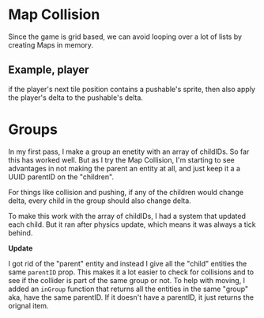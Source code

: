 # Map Collision

Since the game is grid based, we can avoid looping over a lot of lists by creating Maps in memory. 

## Example, player

if the player's next tile position contains a pushable's sprite, then also apply the player's delta to the pushable's delta.


# Groups

In my first pass, I make a group an enetity with an array of childIDs. So far this has worked well. But as I try the Map Collision, I'm starting to see advantages in not making the parent an entity at all, and just keep it a a UUID parentID on the "children".

For things like collision and pushing, if any of the children would change delta, every child in the group should also change delta. 

To make this work with the array of childIDs, I had a system that updated each child. But it ran after physics update, which means it was always a tick behind.

**Update**

I got rid of the "parent" entity and instead I give all the "child" entities the same `parentID` prop. This makes it a lot easier to check for collisions and to see if the collider is part of the same group or not. To help with moving, I added an `inGroup` function that returns all the entities in the same "group" aka, have the same parentID. If it doesn't have a parentID, it just returns the orignal item.


